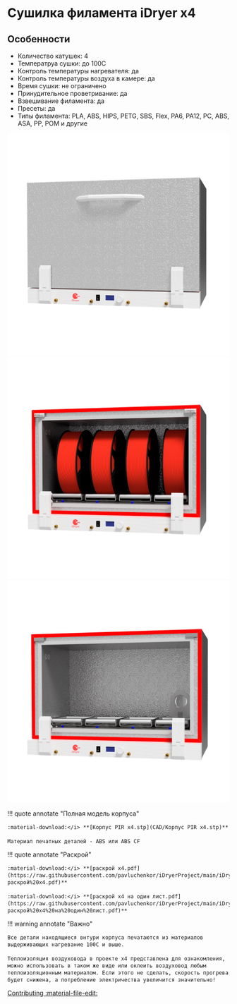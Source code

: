 # Сушилка филамента iDryer x4

## Особенности
- Количество катушек: 4
- Температруа сушки: до 100С
- Контроль температуры нагревателя: да
- Контроль температуры воздуха в камере: да 
- Время сушки: не ограничено
- Принудительное проветривание: да
- Взвешивание филамента: да
- Пресеты: да
- Типы филамента: PLA, ABS, HIPS, PETG, SBS, Flex, PA6, PA12, PC, ABS, ASA, PP, POM и другие

<div class="image-container">
  <div class="custom-image">
    <img src="https://raw.githubusercontent.com/pavluchenkor/iDryerProject/main/iDryer%20v2/Hardware/PIR%20Box%20v2/img/x4_1.jpg" alt="iDryer сборка корпуса">
  </div>
  <div class="custom-image">
    <img src="https://raw.githubusercontent.com/pavluchenkor/iDryerProject/main/iDryer%20v2/Hardware/PIR%20Box%20v2/img/x4_2.jpg" alt="iDryer сборка корпуса">
  </div>
  <div class="custom-image">
    <img src="https://raw.githubusercontent.com/pavluchenkor/iDryerProject/main/iDryer%20v2/Hardware/PIR%20Box%20v2/img/x4_3.jpg" alt="iDryer сборка корпуса">
  </div>
</div>

!!! quote annotate "Полная модель корпуса"

    :material-download:</i> **[Корпус PIR x4.stp](CAD/Корпус PIR x4.stp)**
    
    Материал печатных деталей - ABS или ABS CF

!!! quote annotate "Раскрой"

    :material-download:</i> **[раскрой х4.pdf](https://raw.githubusercontent.com/pavluchenkor/iDryerProject/main/iDryer%20v2/Hardware/PIR%20Box%20v2/docs/раскрой%20х4.pdf)**

    :material-download:</i> **[раскрой х4 на один лист.pdf](https://raw.githubusercontent.com/pavluchenkor/iDryerProject/main/iDryer%20v2/Hardware/PIR%20Box%20v2/docs/раскрой%20х4%20на%20один%20лист.pdf)**


!!! warning annotate "Важно"

    Все детали находящиеся внтури корпуса печатаются из материалов выдерживающих нагревание 100С и выше.

    Теплоизоляция воздуховода в проекте x4 представлена для ознакомления, можно использовать в таком же виде или оклеить воздуховод любым теплоизоляционным материалом. Если этого не сделать, скорость прогрева будет снижена, а потребление электричества увеличится значительно!

[Contributing :material-file-edit:](https://github.com/pavluchenkor/iDryerProject/tree/main/iDryer%20v2/Hardware/PIR%20Box%20v2) 
